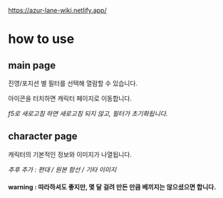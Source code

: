 <https://azur-lane-wiki.netlify.app/>

# how to use
## main page

진영/포지션 별 필터를 선택해 열람할 수 있습니다.

아이콘을 터치하면 캐릭터 페이지로 이동합니다.

*f5로 새로고침 하면 새로고침 되지 않고, 필터가 초기화됩니다.*

## character page

캐릭터의 기본적인 정보와 이미지가 나열됩니다.

*추후 추가 : 편대 / 원본 함선 / 기타 이미지*

#### warning : 따라하셔도 좋지만, 몇 달 걸려 만든 만큼 베끼지는 않으셨으면 합니다.
